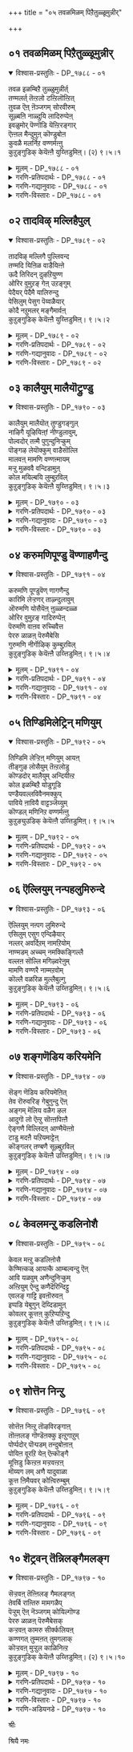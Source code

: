 +++
title = "०५ तवळमिळम् पिऱैतुळ्ळूमुन्नीर्"

+++


## ०१ तवळमिळम् पिऱैतुळ्ळूमुन्नीर्

<details open><summary>विश्वास-प्रस्तुतिः - DP_१७८८ - ०१</summary>

तवळ इळम्बिऱै तुळ्ळुमुन्नीर्त्  
तण्मलर्त् तॆऩ्ऱलो टऩ्ऱिलॊऩ्ऱित्  
तुवळ ऎऩ् ऩॆञ्जगम् सोरवीरुम्  
सूऴ्बऩि नाळ्दुयि लादिरुप्पेऩ्  
इवळुमोर् पॆण्गॊडि यॆऩ्ऱिरङ्गार्  
ऎऩ्ऩल मैन्दुमुऩ् कॊण्डुबोऩ  
कुवळै मलर्निऱ वण्णर्मऩ्ऩु  
कुऱुङ्गुडिक् केयॆऩ्ऩै युय्त्तिडुमिऩ्। (२) ९।५।१
</details>

<details><summary>मूलम् - DP_१७८८ - ०१</summary>

तवळ इळम्बिऱै तुळ्ळुमुन्नीर्त्  
तण्मलर्त् तॆऩ्ऱलो टऩ्ऱिलॊऩ्ऱित्  
तुवळ ऎऩ् ऩॆञ्जगम् सोरवीरुम्  
सूऴ्बऩि नाळ्दुयि लादिरुप्पेऩ्  
इवळुमोर् पॆण्गॊडि यॆऩ्ऱिरङ्गार्  
ऎऩ्ऩल मैन्दुमुऩ् कॊण्डुबोऩ  
कुवळै मलर्निऱ वण्णर्मऩ्ऩु  
कुऱुङ्गुडिक् केयॆऩ्ऩै युय्त्तिडुमिऩ्। (२) ९।५।१
</details>

<details><summary>गरणि-प्रतिपदार्थः - DP_१७८८ - ०१</summary>

तवळम्=बॆळ्ळगिरुव, इळ=ऎळॆय, पिऱै=चन्द्रनू, तुळ्ळुम्=अलॆगळन्नु तळ्ळुत्तिरुव, मुन्नीर्=कडलू, तण्=तम्पाआगि, मलर्=हूविन मेलॆ बीसुव, तॆन्ऱलोडु=तॆङ्कण गाळियू, अन्ऱिल्=क्रौंअपक्षिगळू, ऒन्ऱि=ऒट्टुगूडि, तुवळ=नन्नन्नु बाडिसु \(सॊरगिसु\)त्तिरलु, ऎन्नॆञ्जु अहम्=नन्न मनस्सू हृदयवू, शोर=जारिहोगिरलु, ईरुम्=बाधॆ, यातनॆ पडिसुत्तिवॆ, शूऴ्=सुत्तमुत्तलू, पनि=मञ्जु बीळुत्तिरुव, नाळ्=समयदल्लि, तुयिलादु=निद्रिसदॆ, इरुप्पेन्=इद्देनॆ, इवळुम्=इवळू सह, ओर् पॆण् कॊडि=ऒब्ब ऎळॆवयस्सिन हॆण्णु, ऎन्ऱु=ऎन्दु, इरङ्गार्-कनिकरिसलु, ऎन्=नन्न, नलम्=सॊबगन्नू, ऐन्दुम्=पञ्चेन्द्रियगळन्नू, मुन्=ई मुञ्चॆये

कॊण्डुपोन=सूरॆगॊण्डु होद, कुवलै मलर्=कन्नैदिलॆ हूविन, निऱम्=बण्णद, वण्णर्-देहकान्तियुळ्ळवरु, मन्नु=नॆलसिरुव, कुऱुङ्गुडिक्के=तिरुक्कुरुङ्गुडि क्षेत्रक्के, ऎन्नै-नन्नन्नु, उय् त्तिडुमिन्=करॆदॊय्यिरि.
</details>

<details><summary>गरणि-गद्यानुवादः - DP_१७८८ - ०१</summary>

बॆळ्ळगिरुव बालचन्द्रनू, अलॆगळन्नु तळ्ळुत्तिरुव कडलू तम्पागि हूविन मेलॆ बीसुव तॆङ्कण गाळियू, क्रौञ्चपक्षिगळू ऒट्टुगूडि नन्नन्नु सॊरगिसुत्तिवॆ. नन्न मनस्सू हृदयवू जारिहोगिरलु नन्नन्नु यातनॆपडिसुत्तिवॆ. सुत्तमुत्तलू मञ्जुबीळुत्तिरुव समयदल्लि निद्रिसदॆ इद्देनॆ. इवळू ऒब्ब ऎळॆवयस्सिन हॆण्णु ऎन्दु कनिकरिसरु. नन्न सॊबगन्नू पञ्चेन्द्रियगळन्नू ई मुञ्चॆये सूरॆगॊण्डु होद कन्नैदिलॆ हूविन बण्णद देहकान्तियुळ्ळवरु नॆलसिरुव तिरुक्कुरुङ्गुडि क्षेत्रक्के नन्नन्नु करॆदॊय्यिरि.\(१\)
</details>

<details><summary>गरणि-विस्तारः - DP_१७८८ - ०१</summary>

आऴ्वाररु तिरुप्पुल्लाणि क्षेत्रदिन्द तिरुक्कुरुङ्गुडि क्षेत्रक्कॆ बन्दिद्दारॆ. हिन्दिन तिरुमॊऴिगळन्तॆये ई तिरुमॊऴियल्लू आऴ्वाररु तम्मन्नु नायकियॆन्दु भाविसिकॊण्डु, तम्म प्रीतिय नायकनाद भगवन्तनिगागि परितपिसुवुदन्नु काणबहुदागिदॆ. भगवद्भक्तिय पोषणॆयल्लि नायक-नायकी भावद वैशिष्ट्यवन्नु अवरु प्रकटगॊळिसुत्तिद्दारॆ ऎन्नबहुदु.

“बॆळ्ळगिरुव बालचन्द्रनू.......ऒट्टुगूडि नन्नन्नु कॊरगिसुत्तिवॆ”- निर्मलवाद, शुद्धवाद बालचन्द्रनु परिशुद्धवाद नीलगगनदल्लि उदयिसि बॆळगलु प्रारम्भिसिदरॆ, अदु ऎल्लरिगू आह्लादवन्नु तुम्बुवुदु. विरहिगळुगॆ अदु सुडुव बॆङ्कियागुत्तदॆ. ऎडॆबिडदॆ करॆगॆ अलॆगळन्नु तळ्ळुत्तले इरुव कडलू सह उदयिसुव चन्द्रनॊडनॆ जनर मनदल्लि आनन्दवन्नु उक्किसुवुदु. विरहिगळिगॆ इदू ऒम्दु किच्चु\! परिमळदिन्द तुम्बि, तम्पागि हितवाद रीतियल्लि मॆल्लमॆल्लगॆ बीसुव तॆङ्कणगाळिगॆ मैयॊड्डि जनरु आनन्दिसुत्तारॆ. विरहिगळिगॆ अदरिन्दलू सन्तोषविल्ल. क्रौञ्चदम्पतिगळु नडसुव सल्लापद ध्वनि ऎल्लरन्नू हर्षगॊळिसुत्तदॆ. अवुगळ\(पक्षिगळ\) सम्मिलनवे विरहिगळ व्यथॆयन्नु हॆच्चिसुवुदु. इवॆल्लवू ऒट्टागि सेरिकॊण्डरन्तु विरहिगळ पाडु नायिपाडे\!

“नन्न मनस्सू हृदयवू जारिहोगिरलु”-मनस्सू अदर अन्तरङ्गवू ऎरडू तन्न प्रियतमन अधीनवागिरुवाग, अवन स्वरूपस्वभावगळिगॆ मारुहोगिरुवाग, बेरॆ विषयगळल्लि अवुगळन्नु

तॊडगिसुवुदादरू हेगॆ साध्य? प्रापञ्चिक रीतियल्लि अवु तन्निन्द जारिहोदन्तॆये, तानु अवुगळन्नु परभारॆ माडिदन्तॆये.

“सुत्तमुत्तलू मञ्जुबीळुत्तिरुव समयदल्लि निद्रिसदॆ इद्देनॆ”- सुमारु नडुरात्रियन्नु दाटिद बळिकले मञ्जु ऎल्लॆल्लू तुम्बिकॊळ्ळुवुदु, अदु चळिय समय. आग तन्न प्रियतमन प्रीतिय तॆक्कॆयल्लि बॆच्चगॆ मलगि, मैमरॆतु निद्रिसुवुदु अत्यन्त हितवाद कॆलस. ऒण्टिगळागि, प्रियनिन्द वञ्चितळागिरुववळिगॆ ई हितवागलि, निद्दॆयागलि ऎल्लिन्द बरबेकु?

“इवळू ऒब्ब ऎळॆ वयस्सिन हॆण्णु ऎन्दु कनिकरिसु”- वयस्सु लिङ्ग, रूप मुन्तादवुगळु कनिकरक्कॆ ऎडॆकॊडतक्कवु. पुरुषनु प्रियनागिरुवाग अवनु तन्न प्रियळ बग्गॆ योचिसबेकाद विषयगळल्लि कॆलवु इवु. ऎळॆय वयस्सिनवळु, यौवनद हॊसललि कालिट्टवळिगॆ भय तानागि लभ्यवागुवुदु. हॆण्णागिरुवुदु आ भयवन्नु हॆच्चिसुवुदु. तानु हॆण्णु तनगॆ तन्न प्रियन रक्षणॆबेकु. अदिद्दरॆ, तन्न रूप स्वभावगळिगॆ पोषणॆ दॊरॆतन्तॆ. ई विषयवन्नरितु अवळ इङ्गितवन्नु तिळिदु अवळिगॆ आश्रयकॊदबेकादवनु प्रियने. अवने अवळल्लि कनिकरगॊळ्ळदिद्दरॆ, कनिकरिसुववरु मत्तारु?

“नन्न सॊबगन्नू पञ्चेन्द्रियगळन्नू ई मुञ्चॆये सूरॆगॊण्ड...” –अपूर्ववाद सॊबगिनिन्दलू आकर्षकवाद देहकान्तियिन्दलू नन्न प्रियनु नन्न बळिसारिदनु. अवनन्नु कण्डॊडनॆ नानु व्यामोहगॊण्डॆ. अवनु नन्न किविय मृदुमधुरवाद प्रेमद गुट्टु मातुगळन्नाडिदनु. नन्न मनस्सन्नु अदरिन्द सूरॆगॊण्डनु. नन्नन्नु इन्नु अगलुवुदे इल्लवॆन्दु मातुकॊट्टनु. अदक्कॆ नानु मरुळादॆ. नन्न तनुमनगळन्नॆल्ला नानु अवन अधीनमाडिदॆ. ननगॆ बेकादद्दॆल्ल ननगॆ लभिसितु ऎन्दु नानु नॆम्मदिगॊण्डॆ- हीगल्लवे अवनु नन्नन्नु वञ्चिसि, नन्न सर्वस्ववन्नू सूरॆगॊण्डद्दु\!

युवतियु हेळुत्ताळॆ- गॆळतियरे, सामान्यवागि ऎल्लरिगू हर्ष,उत्साह, आह्लादगळन्नु तरुव बालचन्द्रनू, कडलू, मन्दमारुतवू, क्रौञ्चसल्लापवू नन्न पालिगॆ सुडुव किच्चिनन्तागिदॆ. नन्न मनस्सू नन्न अन्तरङ्गवू नन्न प्रियतमनल्लिगॆ जारिहोगिवॆ. ननगॆ मनोयातनॆ हॆच्चुत्तिदॆ.ऎल्लॆल्लू मञ्जुमुसुकि, इब्बनि बीळुव समयदल्लि नन्न प्रियतमन सान्निध्यविल्लदॆ, ननगॆ निद्दॆबारदु. अवनु ई मुञ्चॆये नन्न मैसॊबगन्नू नन्न इन्द्रियगळन्नू सूरॆगॊण्डु, नन्नन्नु वञ्चिसि, अगलिहोद\! आ दिव्यसुन्दरनू

कन्नैदिलॆ हूविन बण्णद देहकान्तियुळ्ळवनिगॆ, नानॊब्ब असहायकळाद ऎळॆयौवनद हॆण्णु ऎम्बुदरल्लि कनिकरबेडवे? गॆळतियरे, नन्न प्रियनु ईग तिरुक्कुरुङ्गुडियल्लि नॆलसिद्दानॆ. सॊरगि, यातनॆ पडुत्ता, शक्तिगुन्दिरुव नन्नन्नु नन्न प्रियनल्लिगॆ सेरिसि.

भगवन्तनल्लि व्यामोहगॊण्ड भक्तनिगॆ प्रापञ्चिक सुखसन्तोषगळन्नु तरुवन्थवॆल्लवू अहितवे. भगवन्तन विषयवल्लदॆ अवनिगॆ मत्तावुदू बेड. मनस्सु,बुद्धि, इन्द्रियगळु-ऎल्लवू भगवच्चिन्तनॆगे मीसलु. अवनन्नु काणुवुदु, सेरुवुदु भक्तन गुरि. अवन कृपॆय आश्रयवॆन्नॆन्दिगॆ पडॆदेनु ऎम्बुदे हम्बल.
</details>

## ०२ तादविऴ् मल्लिहैपुल्

<details open><summary>विश्वास-प्रस्तुतिः - DP_१७८९ - ०२</summary>

तादविऴ् मल्लिगै पुल्लिवन्द  
तण्मदि यिऩिळ वाडैयिऩ्ऩे  
ऊदै तिरिदन् दुऴऱियुण्ण  
ओरिर वुमुऱङ् गेऩ् उऱङ्गुम्  
पेदैयर् पेदैमै यालिरुन्दु  
पेसिलुम् पेसुग पॆय्वळैयार्  
कोदै नऱुमलर् मङ्गैमार्वऩ्  
कुऱुङ्गुडिक् केयॆऩ्ऩै युय्त्तिडुमिऩ्। ९।५।२
</details>

<details><summary>मूलम् - DP_१७८९ - ०२</summary>

तादविऴ् मल्लिगै पुल्लिवन्द  
तण्मदि यिऩिळ वाडैयिऩ्ऩे  
ऊदै तिरिदन् दुऴऱियुण्ण  
ओरिर वुमुऱङ् गेऩ् उऱङ्गुम्  
पेदैयर् पेदैमै यालिरुन्दु  
पेसिलुम् पेसुग पॆय्वळैयार्  
कोदै नऱुमलर् मङ्गैमार्वऩ्  
कुऱुङ्गुडिक् केयॆऩ्ऩै युय्त्तिडुमिऩ्। ९।५।२
</details>

<details><summary>गरणि-प्रतिपदार्थः - DP_१७८९ - ०२</summary>

तादु=धूळन्नु, अविऴ्=हरडुव, मल्लिहै=मल्लिगॆ हूवन्नु, पुल् हि=सेरि, वन्द=बन्द, तण्=तम्पाद, मदियिन्=चन्द्रनॊडनॆ कूडि, इळवाडै=सुळि\(ऎळॆय\)गाळियु, इन्ने=ई क्षणवे, ऊदै=चळिगाळियागि, तिरितन्दु=अल्लल्लि सुत्तिसुत्तिबन्दु, उऴऱि=मिश्रमाडि\(चट्नियन्तॆ माडि\) उण्ण=तिन्नुत्तिरलु, ओर् इरवुम्=ऒन्दु रात्रियू कूड

उऱङ्गेन्=निद्रिसलारॆ\(निद्रिसुवुदिल्ल\), उऱङ्गुम्-निद्रिसुव, पेदैयर्=हॆङ्गसरु, पेदैमैयाल् इरुन्दु=अविवेकदिन्दले इरुत्ता, पेशिलुम्=नन्नन्नु कुरितु आडिकॊण्डरू, पेशुह=आडिकॊळ्ळलि, पॆय् वळैयार्=कैतुम्ब बळॆतॊट्टिरुववरु, कोदै=तलॆकूदलल्लि, नऱुमलर्=परिमळद हूवन्नु मुडिदिरुव, मङ्गै=देवियन्नु, मार्पन्=ऎदॆयल्लि उळ्ळवन, कुऱुङ्गुडिक्के=तिरुक्कुरुङ्गुडि क्षेत्रक्के, ऎन्नै-नन्नन्नु, उय् त्तु इडुमिन्=कॊण्डॊय्दु सेरिसिरि.
</details>

<details><summary>गरणि-गद्यानुवादः - DP_१७८९ - ०२</summary>

परागवन्नु चॆल्लुवन्थ मल्लिगॆ हूवन्नु सेरिब्वन्द ऎळॆयगाळियु तम्पाद चन्द्रनॊडनॆ कूडि ई क्षणदल्ले चळिगाळियागि सुत्तिसुत्ति बन्दु नन्नन्नु चट्णियन्तॆ माडि तिन्नुत्तिरलु नानु ऒम्दु रात्रियू सह निद्रिसुवुदिल्ल. निद्रिसुव हॆङ्गसरु अविवेकदिन्दले कूडिरुत्ता नन्नन्नु कुरितु आडिदरू आडिकॊळ्ळलि. \(अवरु\)कैतुम्ब बळॆतॊट्टिरुववरु. तलॆगूदलिनल्लि परिमळद हूवन्नु मुडिदिरुव देवियन्नु ऎदॆयल्लुळ्ळवन तिरुक्कुरुङ्गुडि क्षेत्रक्के नन्नन्नु कॊण्डॊय्दु सेरिसि.\(२\)
</details>

<details><summary>गरणि-विस्तारः - DP_१७८९ - ०२</summary>

युवतियु हेळुत्ताळॆ- गॆळतियरे, सुन्दरवागि अरळुत्त परागवन्नु हॊरचॆल्लुत्तिरुव मल्लिगॆहूगळन्नु सवरिकॊण्डु, अवुगळ परिमळवन्नु हॊत्तु मृदुवागि बीसुव सुळिगाळि मनस्सिगॆ ऎष्टु आह्लादवन्नु तरबेकु\! तम्पाद बॆळदिङ्गळू अदरॊन्दिगॆ कूडिकॊण्डिद्दरॆ, अन्तह रात्रिगळु आनन्दमयवल्लवे\! हितकरवाद ई मन्दमारुतवे ननगॆ ई क्षणदल्लि चळिगाळियागि, नन्नन्नु सुत्तिसुत्ति बीसुत्ता, नन्नन्नु चट्नियन्नागि माडि तिन्दुहाकुत्तिवॆ. इदरिन्द, ऒन्दु रात्रियू ननगॆ निद्रॆ हत्तुवुदिल्लवल्ल\! परिमळिसुव मन्दमारुतद सॆरॆयल्लि सुखवागि निद्रिसुव स्त्रीयरु नन्नन्नु कुरितु मनस्सिगॆ बन्दन्तॆ मातनाडिकॊळ्ळुत्तिद्दारॆ. नन्न अवस्थॆयन्नु कण्डु अवरु तुम्ब विवेकिगळन्तॆ, नन्नन्नु हास्यमाडुत्तारॆ. अवर अविवेक वरिगॆ तिळियुवुदे? अवरु तम्म कैतुम्ब बळॆगळन्नु तॊट्टिरुववरु. प्रापञ्चिकवाद सुखसन्तोषगळिन्द तुम्बि आनन्दिसुत्तिरुववरु अवरु. नन्न कैबळॆगळु कैगळल्लि निल्लुवुदे इल्ल\! अवु कळचिबीळुत्तिवॆयल्ल\! ननगॆ नन्न प्रियतमन बगॆगॆ वेदनॆ. अवन अग्लिकॆयन्नु नानु सहिसलारॆ. इतर हॆङ्गसरु नन्नन्नु कुरितु एनुबेकादरू आडिकॊळ्ळलि.नन्न प्रियत्रमनु ईग तिरुक्कुरुङ्गुडियल्लि नॆलसिद्दानॆ. परमसुन्दरियाद श्रीदेवियु नन्न प्रियन ऎदॆयल्लि नॆलसिद्दाळॆ. दयामयियाद अवळ नॆरविनिन्द नानु नन्न प्रियनन्नु सेरुवॆनॆम्ब नम्बिकॆ ननगिदॆ. आद्दरिन्द,

गॆळतियरे, नन्नन्नु तिरुक्कुरुङ्गुडिगॆ करॆदॊय्दु नन्न प्रियतमनॊडनॆ नन्नन्नु सेरिसिरि.
</details>

## ०३ कालैयुम् मालैयॊट्रुण्डु

<details open><summary>विश्वास-प्रस्तुतिः - DP_१७९० - ०३</summary>

कालैयुम् मालैयॊत् तुण्डुगङ्गुल्  
नाऴिगै यूऴियिऩ्f नीण्डुलावुम्,  
पोल्वदोर् तऩ्मै पुगुन्दुनिऱ्कुम्  
पॊङ्गऴ लेयॊक्कुम् वाडैसॊल्लि  
मालवऩ् मामणि वण्णऩ्मायम्  
मऱ्ऱु मुळववै वन्दिडामुऩ्  
कोल मयिल्बयि लुम्बुऱविल्  
कुऱुङ्गुडिक् केयॆऩ्ऩै युय्त्तिडुमिऩ्। ९।५।३
</details>

<details><summary>मूलम् - DP_१७९० - ०३</summary>

कालैयुम् मालैयॊत् तुण्डुगङ्गुल्  
नाऴिगै यूऴियिऩ्f नीण्डुलावुम्,  
पोल्वदोर् तऩ्मै पुगुन्दुनिऱ्कुम्  
पॊङ्गऴ लेयॊक्कुम् वाडैसॊल्लि  
मालवऩ् मामणि वण्णऩ्मायम्  
मऱ्ऱु मुळववै वन्दिडामुऩ्  
कोल मयिल्बयि लुम्बुऱविल्  
कुऱुङ्गुडिक् केयॆऩ्ऩै युय्त्तिडुमिऩ्। ९।५।३
</details>

<details><summary>गरणि-प्रतिपदार्थः - DP_१७९० - ०३</summary>

कालैयुम्=उदयवु, बॆळगु, मालै=सञ्जॆयॊडनॆ, ऒट्रु उण्डु= ऒट्टुगूडि सङ्कटगॊळिसुत्तिदॆ, कङ्गुल् नाऴिहै=रात्रिय कालवु, ऊऴियिन्=कल्पकालक्किन्तलू, नीण्डु=उद्दनागि, उलावुम्=सञ्चरिसुव, अलॆदाडुव, पोल्वदु=होलुव, ओर्=अपरूपवादॊन्दु, तन्मै=स्वभाववन्नु, गुणवन्नु, पुहुन्दु=पडॆदु, निऱ्कुम्=इदॆ, पॊङ्गु=उरियुव, उक्कि एळुव, अऴलेयॊक्कूम्=बॆङ्कियन्नु होलुत्तदॆ, वाडै=मन्दमारुतवु, शॊल्लिल्=हेळुवुदादरॆ, माल् अवन्=अवनु अत्यन्त उन्नतनु, मामणि वण्णन्=श्रेष्ठवाद नीलमणिय बण्णवुळ्ळवनु, मायन्-अद्भुतकारि, मट्रुम्=इतर\(मत्तॆयू\), उळ=इरुव, अवै=अवुगळु\(गुणलक्षणगळु\), वन्दिडामुन्=बन्दुबिडुवुदक्कॆ मुञ्चॆये, कोलम्=सुन्दरवाद, मयिल्=नविलुगळु, पयिलुम्=वासिसुव

तुम्बिरुव, पुऱविल्=तोपुगळुळ्ळ, कुऱुङ्गुडिक्के=तिरुक्कुरुङ्गुडि क्षेत्रक्के, ऎन्नै-नन्नन्नु, उय् त्तु इडुमिन्=कॊण्डॊय्दु सेरिसिरि.
</details>

<details><summary>गरणि-गद्यानुवादः - DP_१७९० - ०३</summary>

उदयवु सञ्जॆयॊडनॆ कूडिकॊण्डु सङ्कटगॊळिसुत्तदॆ. रात्रियकालवु ऒन्दु कल्पक्किन्तलू उद्दनागि, अलॆदाडुवुदन्नु होलुव अपरूपवादॊन्दु स्वभाववन्नु पडॆदिदॆ. उक्कि एळुव बॆङ्कियन्ने मन्दमारुतवु होलुत्तदॆ ऎन्नबहुदु. अवनु अत्यधिकनु. श्रेष्ठवाद इन्द्रनीलमणियबण्णदवनु. अद्भुतकारि. इन्नू इरुव गुणलक्षणगळु बन्दुबिडुवुदक्कॆ मुञ्चॆये सुन्दरवाद नविलुगळु तुम्बिकॊण्डिरुव तोपुगळन्नुळ्ळ तिरुकुरुङ्गुडि क्षेत्रक्के नन्नन्नु करॆदॊय्दु सेरिसिबिडि.\(३\)
</details>

<details><summary>गरणि-विस्तारः - DP_१७९० - ०३</summary>

युवतियु हेळुत्ताळॆ- गॆळतियरे, मुञ्जानॆ बन्दाग ननगॆ ऒन्दु बगॆय शान्तियुण्टागुवुदॆन्दू, हगलन्नु हेगादरू कळॆदुबिडबहुदॆन्दू बगॆदिद्दॆ. चटुवटिकॆयन्नु तरुव मुञ्जानॆ नन्न मनोयातनॆयन्नु तात्कालिकवागियादरू मरॆसिबिडुवुदु ऎन्दुकॊण्डिद्दॆ. सञ्जॆयागुवुदल्ल, अदेकॆ बरुवुदो, ऎन्दु योचिसुत्तिद्दॆ. विश्रान्तियन्नु सूछिसुव सञ्जॆयल्लि अनन्तर बरुव रात्रियल्लि ननगॆ विश्रान्तियागलि निद्दॆयागलि उण्टागदु ऎन्दुकॊण्डिद्दॆ. ईग नोडि, ननगॆ बॆळगिनल्लू बैगिनल्लू याव व्यत्यासवू कण्डुबरुवुदिल्ल. ऎरडू ऒन्दे बगॆयागि नन्नन्नु सङ्कटक्कॆ ईडुमाडुत्तिवॆ. इतररन्तॆ हगलु चटुवटिकॆयिन्द कॆलसमाडुत्ता मनस्सिन विषयगळन्नु मरॆयुवुदॆन्दरॆ ननगॆ साध्यविल्ल. सञ्जॆ मत्तु रात्रिगळल्लिरुवन्तॆये हगलल्लू मनोयातनॆ, सङ्कट,बेसर,निश्शक्तिगळु तुम्बिहोगिवॆ. रात्रियन्तॆ हगलू सह नन्नन्नु हिंसिसुत्तिदॆयल्ल\!

रात्रिय ऒन्दॊन्दु क्षणवू ऒन्दॊन्दु युगदन्तागुत्तदॆ. बलुदीर्घवाद कालवन्नु कळॆयुवुदादरू हेगॆ ऎन्दु योचनॆयागुत्तदॆ.

हासुगॆयल्लि मलगिद्दरू सह कण्णिगॆ निद्दॆहत्तुवुदिल्ल. मैगॆ हितविल्ल. हासुगॆयल्लि हॊरळाडि हॊरळाडि, योचिसुत्ता, सङ्कटपडुत्ता, कालकळॆयबेकागिदॆ. हीगॆ निद्दॆगॆट्टु अलॆदाडुव विचित्र स्वभाववे रात्रियदागिरबहुदे ऎन्निसुत्तदॆ.

मन्दमारुतवु हितवागि बीसुत्ता निद्दॆयन्नु तरुवुदर बदलागि, ज्वलिसि उरियु बॆङ्किये अदागिदॆ.

नन्न प्रियतमनु सद्गुणगळ गणिये. अवनु सर्वश्रेष्ठनु. सर्वाधिकनु. अत्युत्तमवाद इन्द्रनीलमणिय बण्णद सुन्दराकर्षकवाद देहकान्ति अवनदु. आदरॆ, अवनु मायन्-अद्भुतकारि. नन्नन्नु मरुळुगॊळिसि चंअचिसि हॊरटुहोदवनु. अवन गुणलक्षणगळु इन्नू बगॆबगॆयागिवॆ. अवुगळन्नु निरूपिसुव हॆसरुगळू अवनिगिवॆ. आ हॆसरुगळन्नु ऒन्दॊन्दागि स्मरिसिकॊळ्ळुत्ता होदॆनॆन्दरॆ, ननगॆ अवनल्लिरुव गाढवाद प्रेमवे बत्तिहोगबहुदु. अदक्कॆ बदलागि द्वॆषवे तुम्बिबिडबहुदु. गॆळतियरे, नन्न मनस्सु आ रीतियल्लि विचित्रवागि परिणमिसुवुदक्कॆ मुञ्चॆये नन्नन्नु सुन्दरवाद नविलुगळिन्द तुम्बिरुव तोपुगळुळ्ळ तिरुक्कुरुङ्गुडि क्षेत्रक्कॆ करॆदॊय्यिरि. नन्न प्रियतमनु अल्लि नॆलसिद्दानॆ. नन्नन्नू अवन बळिगॆ सेरिसिरि. अवन सहवासदिन्द नन्नॆल्ल सङ्कटगळू मायवागुवुवु.
</details>

## ०४ करुमणिपूण्डु वॆण्णाहणैन्दु

<details open><summary>विश्वास-प्रस्तुतिः - DP_१७९१ - ०४</summary>

करुमणि पूण्डुवॆण् णागणैन्दु  
कारिमि लेऱ्ऱणर् ताऴ्न्दुलावुम्  
ऒरुमणि योसैयॆऩ् ऩुळ्ळन्दळ्ळ  
ओरिर वुमुऱङ् गादिरुप्पेऩ्  
पॆरुमणि वाऩव रुच्चिवैत्त  
पेररु ळाळऩ् पॆरुमैबेसि  
गुरुमणि नीर्गॊऴिक् कुम्बुऱविल्  
कुऱुङ्गुडिक् केयॆऩ्ऩै उय्त्तिडुमिऩ्। ९।५।४
</details>

<details><summary>मूलम् - DP_१७९१ - ०४</summary>

करुमणि पूण्डुवॆण् णागणैन्दु  
कारिमि लेऱ्ऱणर् ताऴ्न्दुलावुम्  
ऒरुमणि योसैयॆऩ् ऩुळ्ळन्दळ्ळ  
ओरिर वुमुऱङ् गादिरुप्पेऩ्  
पॆरुमणि वाऩव रुच्चिवैत्त  
पेररु ळाळऩ् पॆरुमैबेसि  
गुरुमणि नीर्गॊऴिक् कुम्बुऱविल्  
कुऱुङ्गुडिक् केयॆऩ्ऩै उय्त्तिडुमिऩ्। ९।५।४
</details>

<details><summary>गरणि-प्रतिपदार्थः - DP_१७९१ - ०४</summary>

करुमणि=करियमणिगळन्नु, पूण्डु=धरिसि, वॆळ् नाहु=बिळिय शङ्खगळन्नु, अणैन्दु=धरिसि, कार्=करिय, इमिल्=हिळिलन्नुळ्ळ, एऱु=ऎत्तु, गूळिगळ

अणर्=कत्तुगळल्लि, ताऴ्न्दु=इळियबिद्दु, उलावुम्=अल्लाडुव, ऒरुमणि-ऒन्दु गण्टॆय, ओशै=शशब्दवु, ऎन्=नन्न, उळ्ळम्=मनस्सन्नु, तळ्ळ=सङ्कटगॊळिसलु, ओर् इरवुम्=ऒन्दु रात्रियू सह, उऱङ्गादु-निद्रिसदॆ, इरुप्पेन्=इरुत्तेनॆ, पॆरुमणि=दिव्यवाद सूर्यनन्नु, वानवर्=देवतॆगळ, अमरर, उच्चि=नॆत्तियमेलॆ, वैत्त=नॆलॆगॊळिसिद, पेर् अरुळाळन्=महाकृपाळुविन, पॆरुमै=हिरिमॆयन्नु, पेशि=मातनाडिकॊळ्ळुव, \(हॊगळुवन्थ\), कुरुमणि=श्रेष्ठवाद रत्नगळन्नु, नीर्=प्रवाहवु, कॊऴिक्कूम्=दडक्कॆ तळ्ळुव, पुऱविल्=अडविय मूलक\(काडिन मूलक, गद्दॆगळ मूलक\), कुऱुङ्गुडिक्के=तिरुक्कुरुङ्गुडि क्षेत्रक्के, ऎन्नै-नन्नन्नु, उय् त्तु इडुमिन्=कॊण्डॊय्दु सेरिसिरि.
</details>

<details><summary>गरणि-गद्यानुवादः - DP_१७९१ - ०४</summary>

करिय मणिगळन्नु धरिसि, बिळिय शङ्खगळन्नुधरिसि \(जोडिसि\), करिय हिळिलुळ्ळ गूळिगळ कत्तुगळल्लि इळियबिद्दु अल्लाडुव ऒन्दुगण्टॆय शब्दवु नन्न मनस्सन्नु सङ्कटगॊळिसलु, ऒन्दु रात्रियू सह नानु निद्रिसदॆ इरुत्तेनॆ. देवतॆगळ नॆत्तियमेलॆ दिव्यवाद सूर्यनन्नु नॆलॆगॊळिसिद महाकृपाळुविन हिरिमॆयन्नु हॊगळुवन्थ श्रेष्ठवाद तळ्ळुवन्थ काडिन\(गद्दॆगळ\)मूलक तिरुक्कुरुङ्गुडि क्षेत्रक्के नन्नन्नु करॆदॊय्दु सेरिसि.\(४\)
</details>

<details><summary>गरणि-विस्तारः - DP_१७९१ - ०४</summary>

हळ्ळिगळल्लि करियमणि, नीलमणिगळन्नु बिळिय शङ्खगळन्नू, ऒन्दॊन्दु गण्टॆयन्नू पोणिसि, दनगळ कत्तुगळिगॆ कट्टिरुत्तारॆ. दनगळिगॆ, अवुगळल्लि ऎत्तुगळिगॆ इदॊन्दु अलङ्कार. सञ्जॆयल्लि दनकरुगळु मनॆगळिगॆ हिन्तिरुगुवाग अवुगळ कत्तिनगण्टॆगळु अलुगाडुत्ता सद्दुमाडुत्ता इरुत्तवॆ. ई सहजवाद विषयवन्नु आऴ्वाररु सञ्जॆय मत्तु रात्रियु बरविगॆ सूचनॆयॆम्बुदन्नु बलुसुन्दरवागि वर्णिसिद्दारॆ.

युवतियु हेळुत्ताळॆ- गॆळतियरे, ऎत्तुगळ कत्तिनल्लि करियमणि, बिळिय शङ्खगळ नडुवॆ पोणिसिरुव ऒन्दॊन्दु गण्टॆयु अलुगुवाग माडुव सद्दु नन्न मनस्सन्नु सङ्कटगॊळिसुत्तदॆ.

इदु रात्रिय सूचनॆयन्नु तरुवुदरिन्द, ननगॆ रात्रिगळल्लि निद्दॆहत्तुवुदे इल्ल. नन्न प्रियतमनु परमकृपाळु. अवनु मेलणलोकगळल्लॆल्ला सूर्यनु दिव्यवागि सदा बॆळगुवन्तॆ करुणिसिद्दानॆ. नमगादरॆ ई हगलु,रात्रिगळ बाधॆयिदॆ. अवन हिरिमॆयन्नु नानु ऎडॆबिडदॆ हॊगळुत्तले इद्देनॆ. अवनीग तिरुक्कुरुङ्गुडियल्लि नॆलसिद्दानॆ. श्रेष्ठवाद रत्नगळन्नु दडक्कॆ तळ्ळुव प्रवाहद मूलकवू, काडु,तोपु, फलवत्ताद बयलुगळ मूलकवू नन्नन्नु करॆदॊय्दु तिरुक्कुरुङ्गुडिगॆ सेरिसि. नन्न प्रियतमनॊडनॆ कूडिकॊण्डु नानु समाधानपडुत्तेनॆ.
</details>

## ०५ तिण्डिमिलेट्रिन् मणियुम्

<details open><summary>विश्वास-प्रस्तुतिः - DP_१७९२ - ०५</summary>

तिण्डिमि लेऱ्ऱिऩ् मणियुम् आयऩ्  
तीङ्गुऴ लोसैयुम् तॆऩ्ऱलोडु  
कॊण्डदोर् मालैयुम् अन्दियीऩ्ऱ  
कोल इळम्बिऱै योडुगूडि  
पण्डैयवल्लविवैनमक्कुप्  
पाविये ऩावियै वाट्टञ्जॆय्युम्  
कॊण्डल् मणिनिऱ वण्णर्मऩ्ऩु  
कुऱुङ्युउडिक् केयॆऩ्ऩै उय्त्तिडुमिऩ्। ९।५।५
</details>

<details><summary>मूलम् - DP_१७९२ - ०५</summary>

तिण्डिमि लेऱ्ऱिऩ् मणियुम् आयऩ्  
तीङ्गुऴ लोसैयुम् तॆऩ्ऱलोडु  
कॊण्डदोर् मालैयुम् अन्दियीऩ्ऱ  
कोल इळम्बिऱै योडुगूडि  
पण्डैयवल्लविवैनमक्कुप्  
पाविये ऩावियै वाट्टञ्जॆय्युम्  
कॊण्डल् मणिनिऱ वण्णर्मऩ्ऩु  
कुऱुङ्युउडिक् केयॆऩ्ऩै उय्त्तिडुमिऩ्। ९।५।५
</details>

<details><summary>गरणि-प्रतिपदार्थः - DP_१७९२ - ०५</summary>

तिण्=बलवाद, तिमिल्=हॆगलुळ्ळ, एट्रिन्=ऎत्तिन, मणियुम्=गण्टॆयू, आयन्=गोवळन, तीम्=मधुरवाद, कुऴल्=कॊळलिन, ओशैयुम्=शब्दवू, तॆन्ऱलोडु=तॆङ्कणगाळियॊडनॆ, कॊण्डदु=कूडिकॊण्डिरुव, ओर् मालैयुम्=ऒन्दॊन्दु सञ्जॆयू, अन्दि=रात्रियु, ईन्ऱ=उण्टुमाडुव, कोलम्=सुन्दरवाद, इळपिऱैयोडु=बालचन्द्रनॊडनॆ, कूडि=कूडिकॊण्डु, पण्डैय=हिन्दिन कालदल्लिद्दन्तॆ, अल्ल=अल्ल, इवै=इवुगळॆल्ल, नमक्कू=नमगॆ

पावियेन्=पापियादवळु नानु, आवियै=प्राणगळन्नु, वाट्टम् शॆय्युम्=बाडिसिबिडुवुवु\(सुट्टुहाकुवुवु\), कॊण्डल्=कार्मुगिल, मणिनिऱम्=इन्द्रनीलमणिय, बण्णद, वण्णर्=बण्णदवरु, मन्नु=नॆलसिरुव, कुऱुङ्गुडिक्के=तिरुक्कुरुङ्गुडि क्षेत्रक्के, ऎन्नै-नन्नन्नु, उय् त्तु इडुमिन्=कॊण्डॊय्दु सेरिसिरि.
</details>

<details><summary>गरणि-गद्यानुवादः - DP_१७९२ - ०५</summary>

बलवाद हॆगलुळ्ळ ऎत्तिन गण्टॆयू गोवळन मधुरवाद कॊळलिन नादवू, तॆङ्कणगाळियू कूडिकॊण्डिरुव ऒन्दॊन्दु सञ्जॆयू रात्रियु ईनुव सुन्दरवाद बालचन्द्रनॊडनॆ सेरि, हिन्दिन कालदल्लिद्दन्तॆ अल्ल. कडुपापि नानु. इवुगळॆल्ल नन्न प्राणगळन्नू सुट्टुबाडिसुवुवु. कार्मुगिलन्तॆयू इन्द्रनीलमणियन्तॆयू बण्णदवनु नन्न प्रियतमनु नॆलसिरुव तिरुक्कुरुङ्गुडि क्षेत्रक्के नन्नन्नु करॆदॊय्दु सेरिसि.\(५\)
</details>

<details><summary>गरणि-विस्तारः - DP_१७९२ - ०५</summary>

युवतियु हेळुत्ताळॆ- गॆळतियरे, नन्न प्रियतमनॊडनॆ ननगॆ सम्बन्धवु लभिसुवुदक्कॆ मुञ्चॆ, ननगॆ सञ्जॆगळु सन्तोषकरवागिरुत्तिद्दवु. सञ्जॆय समयदल्लि मनॆगळिगॆ हिन्तिरुगुव ऎत्तुगळ\(दनगळ\)कत्तिन गण्टॆगळ सद्दू, अवुगळ हिन्दॆबरुव गोवळन कॊळलिन नादवू, मन्दमारुतदॊडनॆ बॆरॆतु आनन्दवन्नु उक्किसुत्तित्तु. ईग आ सन्तोषवे इल्ल. अवुगळिन्द ननगॆ हितविल्ल. अवुगळ जॊतॆयल्लि नन्न प्राणगळन्ने हिण्डिहाकुत्तवॆ. बाडिसि सुडुत्तवॆ. नानु कडुपापि\! नन्न प्रियतमनु कार्मुगिलिनन्तॆ आकर्षकवाद देहकान्तियुळ्ळवनु. इन्द्रनीलमणियन्तॆ देहकान्तियुळ्ळवनु. गॆळतियरे, अवनु नॆलसिरुव तिरुक्कुरुङ्गुडि क्षेत्रक्कॆ नन्नन्नु करॆदॊय्दु सेरिसि. अवन सन्निधियल्लि नन्न ऎल्ल सङ्कटगळू मायवागुवुवु.
</details>

## ०६ ऎल्लियुम् नन्पहलुमिरुन्दे

<details open><summary>विश्वास-प्रस्तुतिः - DP_१७९३ - ०६</summary>

ऎल्लियुम् नऩ्पग लुमिरुन्दे  
एसिलुम् एसुग एन्दिऴैयार्  
नल्लर् अवर्दिऱम् नामऱियोम्  
नाण्मडम् अच्चम् नमक्किङ्गिल्लै  
वल्लऩ सॊल्लि मगिऴ्वरेऩुम्  
मामणि वण्णरै नाम्मऱवोम्  
कॊल्लै वळरिळ मुल्लैबुल्गु  
कुऱुङ्गुडिक् केयॆऩ्ऩै उय्त्तिडुमिऩ्। ९।५।६
</details>

<details><summary>मूलम् - DP_१७९३ - ०६</summary>

ऎल्लियुम् नऩ्पग लुमिरुन्दे  
एसिलुम् एसुग एन्दिऴैयार्  
नल्लर् अवर्दिऱम् नामऱियोम्  
नाण्मडम् अच्चम् नमक्किङ्गिल्लै  
वल्लऩ सॊल्लि मगिऴ्वरेऩुम्  
मामणि वण्णरै नाम्मऱवोम्  
कॊल्लै वळरिळ मुल्लैबुल्गु  
कुऱुङ्गुडिक् केयॆऩ्ऩै उय्त्तिडुमिऩ्। ९।५।६
</details>

<details><summary>गरणि-प्रतिपदार्थः - DP_१७९३ - ०६</summary>

ऎल्लियुम्=रात्रियल्लू, नल् पहलुम्=ऒळ्ळॆय हगलिनल्लियू, इरुन्दे=इद्दुकॊण्डे, एशिलुम् एशुह=परिहास्य माडिदरू माडलि, एन्दु=धरिसिरुव, इऴैयार्=आभरणगळुळ्ळवरु, नल्लर्=सद्गुणवतियरु\(भाग्यवतियरु\), अवर्=अवर, निऱम्=स्वभाववन्नु, नाम् अऱियोम्=नावु अरियॆवु, नाण्=लज्जॆयू, मडम्=मर्यादॆयू, अच्चम्=भयवू, नमक्कू=नमगॆ, इङ्गु=ई विषयदल्लि, इल्लि, इल्लै=इल्ल, वल्लन=तमगॆ तक्कहागॆ, शॊल्लि=हेळिकॊण्डु, महिऴ् वरेलुम्=हर्षिसुत्तारॆन्दु तोरुत्तदॆ, मामणिवण्णरै=श्रेष्ठवाद नीलमणिय बण्णदवरन्नु, नाम्=नावु, मऱवोम्=मरॆयॆवु, कॊल्लै=बयलुगळल्लि, वळर्=बॆळॆयुव, इळमुल्लै=ऎळॆय मल्लिगॆयु\(बळ्ळियु\), पुल् हु=तुम्बिकॊण्डिरुव, कुऱुङ्गुडिक्के=तिरुक्कुरुङ्गुडि क्षेत्रक्के, ऎन्नै-नन्नन्नु, उय् त्तु इडुमिन्=कॊण्डॊय्दु सेरिसिरि.
</details>

<details><summary>गरणि-गद्यानुवादः - DP_१७९३ - ०६</summary>

आभरणगळन्नु धरिसिरुववरु रातियल्लू ऒळ्ळॆय हगलल्लू इद्दुकॊण्डे परिहास्य माडिदरू माडलि. अवरु भाग्यवतियरु. अवर गुणस्वभावगळन्नु नावु अरियॆवु. नमगॆ इल्लि \(ई विषयदल्लि\) लज्जॆयू, मर्यादॆयू, भयवू इल्ल. अवरु तमगॆ तक्कहागॆ हेळिकॊण्डु हर्षिसुत्तारेनो? श्रॆष्ठवाद नीलमणियबण्णदवरन्नु नावु मरॆयॆवु. बयलुगळल्लि बॆळॆयुव ऎळॆयमल्लिगॆ कुडिगळु तुम्बिरुव तिरुक्कुरुङ्गुडि क्षेत्रक्के नन्नन्नु करॆदॊय्दु सेरिसि.\(६\)
</details>

<details><summary>गरणि-विस्तारः - DP_१७९३ - ०६</summary>

युवतियु हेळुत्ताळॆ- गॆळतियरे, ऊरिन इतर युवतियरु भाग्यवतियरु. अवरु आभरणगळन्नु धरिसि तम्मन्नु अलङ्करिसिकॊण्डिद्दारॆ. अवरु नन्नन्नु कुरितु हगलू इरुळू परिहास्यमाडि आडिकॊण्डरॆ आडिकॊळ्ळलि. तमगॆ तक्कहागॆ अवरु आडिकॊळ्ळुत्ता हर्षिसुत्तारेनो? अवर गुणस्वभावगळेनॆन्दु नमगॆ तिळियदु. नानु महामणिवण्णनन्नु दृढवागि प्रेमिसुत्तेनॆ. ननगॆ इल्लि ई विषयदल्लि नाचिकॆयागलि, मानमर्यादॆयागलि, भयवागलि इल्ल. अवनन्नगलि, नानु विरहि. सहिसलारद वेदनॆयन्नु अनुभविसुत्तिद्देनॆ. इदरिन्द नन्न सॊबगन्नु मैबण्णवन्नु कळॆदुकॊण्डिद्देनॆ. नन्न कैयल्लि बळॆगळु निल्लवु. अष्टु बडवागिद्देनॆ. नन्न सौभाग्यवॆल्ल नन्न प्रियतमनन्नु सेरुवुदरल्लिदॆ. अवनन्नु मरॆतुबिडॆन्दु यारे हेळिदरू नानु मरॆयलारॆ. अवनन्नु मरॆयुवुदादरू हेगॆ? आद्दरिन्द गॆळतियरे, ऎल्लॆल्लू मल्लिगॆ बळ्ळिगळु बॆळॆदु शोभिसुव तिरुक्कुरुङ्गुडि क्षेत्रक्कॆ नन्नन्नु करॆदॊय्दु, अल्लि नॆलसिरुव नन्न प्रियतमनॊडनॆ नन्नन्नु सेरिसिबिडि.

“नाण् मडम् अच्चम्”- नाचिकॆ, मानमर्यादॆ, भय-ई मूरू स्त्रीय सहजगुणगळु. प्रापञ्चिकरीतियल्लि कुलीन स्त्रीयरागलि, सामान्यरागलि, ई मूरु गुणगळन्नू बिडदॆ, तम्मतम्म योग्यतॆगॆ तक्कन्तॆ पालिसिकॊण्डु बरुत्तारॆ. ई गुणगळन्नु कळॆदुकॊण्डवरे “मूरू बिट्टवरु” ऎन्निसिकॊळ्ळुववरु. भगवन्तनन्नु पडॆयुवुदरल्लि तॊदगिरुववरु निजवागियू ई मूरन्नू बिट्टवरे आगबेकु.

प्रापञ्चिकनिगू भक्तनिगू इरुव व्यत्यासवन्नु बहळ स्पष्टवागि आदरॆ सुन्दरसङ्ग्रह रीतियल्लि इल्लि विवरिसलागिदॆ.
</details>

## ०७ शङ्गणॆडिय करियमेनि

<details open><summary>विश्वास-प्रस्तुतिः - DP_१७९४ - ०७</summary>

सॆङ्ग णॆडिय करियमेऩित्  
तेव रॊरुवरिङ् गेबुगुन्दु ऎऩ्  
अङ्गम् मॆलिय वळैग ऴल  
आदुगॊ लो ऎऩ्ऱु सॊऩ्ऩपिऩ्ऩै  
ऐङ्गणै विल्लिदऩ् आण्मैयॆऩ्ऩो  
टाडु मदऩै यऱियमाट्टेऩ्  
कॊङ्गलर् तण्बणै सूऴ्बुऱविल्  
कुऱुङ्गुडिक् केयॆऩ्ऩै उय्त्तिडुमिऩ्। ९।५।७
</details>

<details><summary>मूलम् - DP_१७९४ - ०७</summary>

सॆङ्ग णॆडिय करियमेऩित्  
तेव रॊरुवरिङ् गेबुगुन्दु ऎऩ्  
अङ्गम् मॆलिय वळैग ऴल  
आदुगॊ लो ऎऩ्ऱु सॊऩ्ऩपिऩ्ऩै  
ऐङ्गणै विल्लिदऩ् आण्मैयॆऩ्ऩो  
टाडु मदऩै यऱियमाट्टेऩ्  
कॊङ्गलर् तण्बणै सूऴ्बुऱविल्  
कुऱुङ्गुडिक् केयॆऩ्ऩै उय्त्तिडुमिऩ्। ९।५।७
</details>

<details><summary>गरणि-प्रतिपदार्थः - DP_१७९४ - ०७</summary>

शॆम् कण्=\(कॆन्दावरॆयन्तॆ\) कॆम्पगॆ कण्णुगळु, नॆडिय=दीर्घवागियू, करियमेनि=कप्पनॆय देहवन्नू उळ्ळ, तेवर् ऒरुवर्=अद्वितीयवाद देवरे, इङ्गे=ई स्थळदल्ले, पुहुन्दु=प्रवेशिसि, ऎन् अङ्गम्=नन्न देहवु, मॆलिय=कृशवागुवन्तॆयू, वळैकऴल=बळॆगळु कळचि बीळुवन्तॆयू माडि, आदु कॊलो=अदे अल्लवे, ऎन्ऱु=ऎन्दु, शॊन्नपिन्नै=तिळिसिद बळिक, ऐङ्गणैविल्लि=ऐदु बाणगळु तॊट्ट बिल्लन्नुळ्ळवनु\(मन्मथनु\), तन् आण्मै=तन्न पौरुषवन्नु, ऎन्नोडु=नन्नॊडनॆ, आडुम् अदनै=आडुवुदन्नु \(तोरिसुवुदन्नु\), अऱियमाट्टेन्=अरियलारॆनु, कॊङ्गि=परिमळवन्नु, अलर्=अरळिसुवन्थ, तण्=तम्पाद, पणै=कॊम्बॆगळिन्द, शूऴ्-सुत्तुवरिदिरुव, पुऱविल्=तोपुगळन्नुळ्ळ, कुऱुङ्गुडिक्के=तिरुक्कुरुङ्गुडि क्षेत्रक्के, ऎन्नै-नन्नन्नु, उय् त्तु इडुमिन्=कॊण्डॊय्दु सेरिसिरि.
</details>

<details><summary>गरणि-गद्यानुवादः - DP_१७९४ - ०७</summary>

\(कॆन्दावरॆयन्तॆ\) कॆम्पगॆ कण्णुगळु दीर्घवागियू, कप्पनॆय देहवन्नू उळ्ळ अद्वितीयवाद देवरे इल्लि प्रवेशिसि, नन्न देहवु कृशवागुवन्तॆयू, कैबळॆगळु कळचि बीळुवन्तॆयू माडि, “अदे अल्लवे”ऎन्दु तिळिसिद बळिक, ऐदु बाणगळन्नु तॊट्ट बिल्लन्नुळ्ळवनु\(मन्मथनु\) तन्न पौरुषवन्नु नन्नल्लि तोरिसुवुदन्नु अरियलारॆनु. परिमळवन्नु अरळिसुवन्थ तम्पाद कॊम्बॆगळिन्द सुत्तुवरिदिरुव तोपुगळन्नुळ्ळ तिरुक्कुरुङ्गुडिगे नन्नन्नु करॆदॊय्दु सेरिसि.\(७\)
</details>

<details><summary>गरणि-विस्तारः - DP_१७९४ - ०७</summary>

युवतियु हेळुत्ताळॆ- गॆळतियरे, नन्न प्रियतमनागि, अद्वितीयनाद देवरे बन्दु नन्न अन्तरङ्गवन्नु प्रवेशिसिदनु. अवन कण्णुगळु निडिदागि, विशालवागि, कॆन्दावरॆयन्तॆ कॆम्पगॆ अन्दवागि आकर्षकवादवु. अवन देहवु करियदागि कान्तियिन्द कूडिद्दु. अवनु नन्नल्लि एकान्तवागि हेळिदनु “इन्नु निन्नन्नगलि होगुवुदे इल्ल”ऎन्दु. “अदे अल्लवे”अवनु ननगॆ तिळिसिद्दु. ननगॆ मातुकॊट्टद्दु ऎन्दु नानु स्मरिसिकॊळ्ळुत्ता आनन्दिसुवुदक्कॆ ऎडॆकॊडदन्तॆ, तिरुक्कुरुङ्गुडियल्लि होगि अवनीग नॆलसिद्दानॆ. अवनिगागिये नन्न मै बडवायितु. नन्न कैबळॆगळु कळचिहोदवु. नन्न प्रियतमनु नन्नल्लिये नॆलसिद्दानॆन्दु नम्बिरुव नन्नन्नु पञ्चबाणनाद मन्मथनु बाधॆपडिसुत्तिद्दानल्ल\! बडपयैयाद नन्न मेलॆये अवनु तन्न पौरुषवन्नु तोरुवुदु? अवनेकॆ हीगॆ माडुवनो नानरियॆनल्ल\! नन्न विरहवेदनॆयन्नु नानु सहिसलारॆनल्ल\! गॆळतियरे, सॊगसागि बॆळॆदु, परिमळिसुव हूगळिन्द अलङ्कृतवागिरुव तम्पाद कॊम्बॆगळिन्द कूडिद मरगळिन्द तुम्बिरुव तोपुगळिन्द सुत्तुवरिदिरुव तिरुक्कुरुङ्गुडिगे नन्नन्नु करॆदॊय्दु सेरिसि. नन्न प्रियतमनॊडनिद्दु नानु मदनबाधॆयिन्द पारागुवॆनु.
</details>

## ०८ केवलमन्ऱु कडलिनोशै

<details open><summary>विश्वास-प्रस्तुतिः - DP_१७९५ - ०८</summary>

केवल मऩ्ऱु कडलिऩोसै  
केण्मिऩ्कळ् आयऩ्कै आम्बल्वन्दु ऎऩ्  
आवि यळवुम् अणैन्दुनिऱ्कुम्  
अऩ्ऱियुम् ऐन्दु कणैदॆरिन्दिट्टु  
एवलङ् गाट्टि इवऩॊरुवऩ्  
इप्पडि येबुगुन् दॆय्दिडामुऩ्  
कोवलर् कूत्तऩ् कुऱिप्पऱिन्दु  
कुऱुङ्गुडिक् केयॆऩ्ऩै उय्त्तिडुमिऩ्। ९।५।८
</details>

<details><summary>मूलम् - DP_१७९५ - ०८</summary>

केवल मऩ्ऱु कडलिऩोसै  
केण्मिऩ्कळ् आयऩ्कै आम्बल्वन्दु ऎऩ्  
आवि यळवुम् अणैन्दुनिऱ्कुम्  
अऩ्ऱियुम् ऐन्दु कणैदॆरिन्दिट्टु  
एवलङ् गाट्टि इवऩॊरुवऩ्  
इप्पडि येबुगुन् दॆय्दिडामुऩ्  
कोवलर् कूत्तऩ् कुऱिप्पऱिन्दु  
कुऱुङ्गुडिक् केयॆऩ्ऩै उय्त्तिडुमिऩ्। ९।५।८
</details>

<details><summary>गरणि-प्रतिपदार्थः - DP_१७९५ - ०८</summary>

केवलम्=साधारण, अन्ऱु=अल्ल, कडलिन ओशै=कडलिन घोषवु, केण्मिन् हळ्=केळिरि आयन्=गोवळन, कै आम्बल्=कैय बिदिरु\(कॊळलु\) वन्दु=बन्दु, ऎन्=नन्न, आवि अळवुम्=प्राणगळन्नु पूर्तियागि, अणैन्दु=अप्पिकॊण्डु, निऱ्कुम्=निल्लुत्तदॆ, अन्ऱियुम्=अल्लदॆ, मत्तु, ऐन्दु कणै=ऐदु बाणगलन्नु, तॆरिन्दिट्टु=गमनिसिट्टु, गुरि माडिकॊण्डु, एवलम्=सामर्थ्यवन्नु, काट्टि=तोरिसि, इवन्=ई मन्मथनु, ऒरुवन्=ऒब्बनु, इप्पडिये=हीगॆये, पुहुन्दु=प्रवेशिसि, अय्दिडामिन्=प्रयोगिसुवुदक्कॆ मुञ्चॆये, कोवलर्=गोवळरन्नु, कूत्तन्=कुणिदाडिसुववन, कुऱिप्पु=गुरुतन्नु, अऱिन्दु=अरितुकॊण्डु, कुऱुङ्गुडिक्के=तिरुक्कुरुङ्गुडि क्षेत्रक्के, ऎन्नै-नन्नन्नु, उय् त्तु इडुमिन्=कॊण्डॊय्दु सेरिसि.
</details>

<details><summary>गरणि-गद्यानुवादः - DP_१७९५ - ०८</summary>

कडलिन घोषवेनु साधारणवल्ल. केळिरि, गोवळन कैय बिदिरु\(कॊळलु\)बन्दु नन्न प्राणगळन्नु पूर्तियागि अप्पिकॊण्डु निल्लुत्तदॆ\(इरुत्तदॆ\). अल्लदॆ \(मत्तु\) ऐदु बाणगळन्नु गुरिमाडिकॊण्डु, तन्न सामर्थ्यवन्नु तोरिसि ई मन्मथनॊब्बनु हीगॆये प्रयोगिसि बिडुवुदक्कॆ मुञ्चॆये गोवळरन्नु कुणिसुवन्थवन गुरुतन्नरितु तिरुक्कुरुङ्गुडि क्षेत्रक्के नन्नन्नु करॆदॊय्दु सेरिसि.\(८\)
</details>

<details><summary>गरणि-विस्तारः - DP_१७९५ - ०८</summary>

युवतियॆन्नुत्ताळॆ- गॆळतियरे, कडलिन कूगु साधारणवादद्देनल्ल. इदुवरॆगॆ अदु नन्नन्नु अष्टागि हिंसिसुत्तिरलिल्ल. ईग नोडि कडलिन कूगु नन्न मनोयातनॆयन्नु हॆच्चिसुत्तिदॆयल्ल\! रात्रियागुत्त अदर घोषवु नन्न सङ्कटवन्नु सहिसलारदन्तॆ माडुत्तदॆ. इदर जॊतॆगॆ, सञ्जॆयल्लि मनॆगॆ हिन्तिरुगुत्तिरुव गोवळन कैबिदिरू नन्न प्राणगळन्नु हिण्डिहाकुत्तवॆ. अल्लदॆ, पञ्चबाणनु तन्न ऐदम्बुगळन्नु बिल्लिगॆ तॊडिसि सिद्ध माडिकॊण्डिद्दानॆ.

ऒण्टियागि,असहायकळागि, अबलॆयागिरुव नन्न मेलॆ अवनु आ बाणगळन्नु प्रयोगिसिबिट्टरॆ एनुगति? नन्न सङ्कटवन्नु तडॆदुकॊळ्ळुव \(सहिसुव\) सामर्थ्य ननगॆल्लिदॆ? गॆळतियरे, गोवळर नायकनागिरुववनू, अवरन्नु ऎल्ल बगॆयल्लियू कुणिसुवन्थवनू नन्न प्रियतमनु. अवनीग तिरुक्कुरुङ्गुडियल्लि नॆलसिद्दानॆ. ई गुरुतिनिन्द नीवु अवनन्नु गुरुतिसबहुदु. मन्मथनु तन्न पञ्चबाणगळन्नु नन्न मेलॆ प्रयोगिसिबिडुवुदक्कॆ मुञ्चितवगैये नन्ननु अल्लिगॆ करॆदॊय्दु सेरिसि. नन्न प्रियतमनॊडनिद्दु नन्नॆल्ल सङ्कटवन्नू नीगिकॊळ्ळुत्तेनॆ.
</details>

## ०९ शोत्तॆन निन्ऱु

<details open><summary>विश्वास-प्रस्तुतिः - DP_१७९६ - ०९</summary>

सोत्तॆऩ निऩ्ऱु तॊऴविरङ्गाऩ्  
तॊऩ्ऩलङ् गॊण्डॆऩक्कु इऩ्ऱुगाऱुम्  
पोर्प्पदोर् पॊऱ्पडम् तन्दुबोऩाऩ्  
पोयिऩ वूरऱि येऩ् ऎऩ्कॊङ्गै  
मूत्तिडु किऩ्ऱऩ मऱ्ऱवऩ्ऱऩ्  
मॊय्यग लम् अणै यादुवाळा  
कूत्त ऩिमैयवर् कोऩ्विरुम्बुम्  
कुऱुङ्गुडिक् केयॆऩ्ऩै उय्त्तिडुमिऩ्। ९।५।९
</details>

<details><summary>मूलम् - DP_१७९६ - ०९</summary>

सोत्तॆऩ निऩ्ऱु तॊऴविरङ्गाऩ्  
तॊऩ्ऩलङ् गॊण्डॆऩक्कु इऩ्ऱुगाऱुम्  
पोर्प्पदोर् पॊऱ्पडम् तन्दुबोऩाऩ्  
पोयिऩ वूरऱि येऩ् ऎऩ्कॊङ्गै  
मूत्तिडु किऩ्ऱऩ मऱ्ऱवऩ्ऱऩ्  
मॊय्यग लम् अणै यादुवाळा  
कूत्त ऩिमैयवर् कोऩ्विरुम्बुम्  
कुऱुङ्गुडिक् केयॆऩ्ऩै उय्त्तिडुमिऩ्। ९।५।९
</details>

<details><summary>गरणि-प्रतिपदार्थः - DP_१७९६ - ०९</summary>

शोत्तम्=”नीने गति” \(जोत\) ऎन=ऎन्दु, निन्ऱु= निन्तु, तॊऴ=कैमुगिदरू सह, इरङ्गान्=करुणिसनु\(कृपॆदोरनु\), तॊल्=हिन्दिन, नलम्=स्वभाववन्नु, कॊण्डु=सूरॆगॊण्डु, ऎनक्कू=ननगॆ, इन्ऱुताऱुम्=इल्लियवरॆगू. पोर् प्पदु=सुत्तिकॊळ्ळुवुदक्कॆ\(आवरणवागि\), ओर्=ऒन्दु, पॊन् पडम्=हॊम्बट्टॆयन्नु, \(हॊम्बण्णवन्नु\), तन्दु=कॊट्टु, पोनान्=हॊरटुहोदनु, पोयिन=अवनु होद

ऊर्=स्थळवन्नु, अऱियेन्=अरियॆनु, ऎन् कॊङ्गै=नन्न मॊलॆगळु, मूत्तिडुहिन्ऱन=उब्बि होगुत्तिवॆ, मट्रु=मत्तु, अवन् तन्=अवन, मॊय्=सुन्दरवाद, अहलम्=ऎदॆयन्नु, अणैयादु=अप्पिकॊळ्ळदॆ, वाळा-बदुकिरलारवु, कीऊत्तन्=चित्रविचित्रवागि कुणिसतक्कवनू, इमैयवर्=देवतॆगळ, कोन्=ऒडॆयनू, विरुम्बुम्=आशिसुव, कुऱुङ्गुडिक्के=तिरुक्कुरुङ्गुडि क्षेत्रक्के, ऎन्नै-नन्नन्नु, उय् त्तु इडुमिन्=करॆदॊय्दु सेरिसिरि.
</details>

<details><summary>गरणि-गद्यानुवादः - DP_१७९६ - ०९</summary>

नीने गति\(जोत\) ऎन्दु अञ्जलिबद्धळागि निन्तरू कृपॆदोरनु. \(नन्न\)हिन्दिन स्वभाववन्नॆल्ल सूरॆगॊण्डु, ननगॆ आवरणवागि \(सुत्तिकॊळ्ळुवुदक्कॆ\)ऒन्दु हॊम्बट्टॆयन्नु \(हॊम्बण्णवन्नु\) कॊट्टु हॊरटुहोदनु. अवनु होद स्थळवन्नु अरियॆनु. नन्न मॊलॆगळु उब्बिहोगुत्तिवॆ. मत्तु अवन सुन्दरवाद ऎदॆयन्नु अप्पिकॊळ्ळदॆ अवु बाळलारवु. चित्रविचित्रवागि कुणिसतक्कवनू देवतॆगळ ऒडॆयनू आशिसि नॆलसिरुव तिरुक्कुरुङ्गुडि क्षेत्रक्के नन्नन्नु करॆदॊय्दु सेरिसि.\(९\)
</details>

<details><summary>गरणि-विस्तारः - DP_१७९६ - ०९</summary>

युवतियॆन्नुत्ताळॆ- गॆळतियरे, ई नन्न अगलिकॆय परिस्थितियल्लि, नन्न सङ्कटदल्लि, नन्न प्रियतमनिगॆ कनिकरवे इल्लवॆनिसुत्तदॆ. नानु कैजोडिसि निन्तु- नीने नन्न सर्वस्व, नीने गति. नीने नन्न रक्षक. नीने कापाडबेकु”ऎन्दु मुन्तागि बेडिकॊण्डरू अवनु ननगॆ कृपॆदोरनल्ल\! स्त्रीसहजवाद लज्जॆ,मान,भय मुन्तादवन्नॆल्ल नानु कळॆदुकॊण्डुबिट्टॆ. अवनु हिन्दिन नन्न स्वभाववन्ने सूरॆगॊण्ड. नन्नन्नु ऒण्टियागि, असहायकळागि माडि, नन्नन्नगलि हॊरटेहोद. ऎल्लिगॆ होदनो ननगॆ तिळियदु. नन्न सौन्दर्यवू होयितु. स्वभाववू होयितु. नन्न मनोवेदनॆयन्नु सहिसलारॆ. अवन ऎदॆयन्नु ऎन्दिगॆ अप्पिकॊण्डेनो ऎनिसुत्तदॆ. अदे ननगॆ हित. अदरिन्दले ननगॆ शान्ति. अवनो ऎल्ल जीविगळन्नू चित्रविचित्रवागि कुणिसतक्कवनु-कपटनाटक सूत्रधारि. देवतॆगळिगॆल्ल ऒडॆयनु- देवाधिदेवनु. नन्न प्रियतमनिगॆ तिरुक्कुरुङ्गुडियॆन्दरॆ बहळ आशॆयॆन्दु केळिद्देनॆ.

गॆळतियरे, नन्नन्नु आ तिरुक्कुरुङ्गुडिगे करॆदॊय्दु सेरिसि.

भगवन्तन विषयदल्लि आशॆहॆच्चिदष्टू मनुष्यनिगॆ प्रापञ्चिकवागि आशॆ कुन्दुत्तदॆ. अदक्कॆ तक्कन्तॆ अवन गुणस्वभावगळु बदलागुत्तवॆ. भगवन्तनन्ने गतियॆन्दू, आश्रयवॆन्दू नम्बि अवनन्ने मरॆहॊक्कू, अवनन्नु ऎन्दॆन्दिगॆ सेरिकॊण्डेनु ऎन्दु हम्बलिसुवुदे अवन बाळ्वॆयागुत्तदॆ. अन्थवनल्लि कृपाळुवाद स्वामियु कनिकरिसदिद्दाने?
</details>

## १० शॆट्रवन् तॆन्निलङ्गैमलङ्ग

<details open><summary>विश्वास-प्रस्तुतिः - DP_१७९७ - १०</summary>

सॆऱ्ऱवऩ् तॆऩ्ऩिलङ् गैमलङ्गत्  
तेवर्बि राऩ्तिरु मामगळैप्  
पॆऱ्ऱुम् ऎऩ् नॆञ्जगम् कोयिल्गॊण्ड  
पेररु ळाळऩ् पॆरुमैबेसक्  
कऱ्ऱवऩ् कामरु सीर्क्कलियऩ्  
कण्णगत् तुम्मऩत् तुमगलाक्  
कॊऱ्ऱवऩ् मुऱ्ऱुल काळिनिऩ्ऱ  
कुऱुङ्गुडिक् केयॆऩ्ऩै उय्त्तिडुमिऩ्। (२) ९।५।१०
</details>

<details><summary>मूलम् - DP_१७९७ - १०</summary>

सॆऱ्ऱवऩ् तॆऩ्ऩिलङ् गैमलङ्गत्  
तेवर्बि राऩ्तिरु मामगळैप्  
पॆऱ्ऱुम् ऎऩ् नॆञ्जगम् कोयिल्गॊण्ड  
पेररु ळाळऩ् पॆरुमैबेसक्  
कऱ्ऱवऩ् कामरु सीर्क्कलियऩ्  
कण्णगत् तुम्मऩत् तुमगलाक्  
कॊऱ्ऱवऩ् मुऱ्ऱुल काळिनिऩ्ऱ  
कुऱुङ्गुडिक् केयॆऩ्ऩै उय्त्तिडुमिऩ्। (२) ९।५।१०
</details>

<details><summary>गरणि-प्रतिपदार्थः - DP_१७९७ - १०</summary>

तॆन् इलङ्गै=दक्षिभ दिक्किनल्लिरुव\(सुन्दरवाद\) मलङ्ग=कलकि होगुवन्तॆ, शॆट्रवन्=अदन्नु नाशपडिसिदवनू, तेवपिरान्=देवतॆगळ ऒडॆयनू, तिरुमहळै=श्रीदेवियनु, पॆट्रुम्=पडॆदिद्दरू सह, ऎन् नॆञ्जहम्= नन्न मनस्सिन ऒळगॆ, कोयिल् कॊण्ड=नॆलसिरुव\(पवित्रगॊळिसिरुव\), पेररुळाळन्=परम कृपाळुविन, पॆरुमै=हिरिमॆयन्नु, पेश=हेळुवुदरल्लि\(हॊगळुवुदरल्लि\),कट्रवन्=विद्वांसनू, कामरुशीर्=आशिसुवन्थ सद्गुणगळन्नुळ्ळवनू आद,

कलियन्-कलितन, कण्णहत्तुम्=कण्णुगळ ऒळगू, मनत्तुम्=मनदल्लियू, अहला=अगलदिरुव, कॊट्रवन्=सर्वेश्वरनु, मुट्रु उलहाळि=ऎल्ला लोकगळन्नाळुववनु, निन्ऱ=नॆलसिरुव, कुऱुङ्गुडिक्के=तिरुक्कुरुङ्गुडि क्षेत्रक्के, ऎन्नै-नन्नन्नु, उय् त्तु इडुमिन्=कॊण्डॊय्दु सेरिसिरि.
</details>

<details><summary>गरणि-गद्यानुवादः - DP_१७९७ - १०</summary>

दक्षिणद सुन्दरवाद लङ्कॆयु कलकि होगुवन्तॆ अदन्नु नाशपडिसिदवनू, देवतॆगळ ऒडॆयनू, श्रीदेवियन्नु पडॆदिद्दरू सह नन्न मनस्सिन ऒळगॆ नॆलसि पवित्रगॊळिसिरुव परमकृपाळुविन हिरिमॆयन्नु हेळुवुदरल्लि\(हॊगळुवुदरल्लि\) विद्वांसनू\(बल्लवनू\) आशिसुवन्थ सद्गुणगळन्नुळ्ळवनू आद कलियन कण्णुगळ ऒळगू मनदल्लियू अगलदिरुव सर्वॆश्वरनु ऎल्ला लोकगळन्नाळुववनु नॆलसिरुव तिरुक्कुरुङ्गुडिगे नन्ननु करॆदॊय्दु सेरिसि.\(१०\)
</details>

<details><summary>गरणि-विस्तारः - DP_१७९७ - १०</summary>

ई तिरुमॊऴिय कडॆय पाशुरविदु. इतर तिरुमॊऴिगळल्लि बरुव हागॆ इल्लियू फलश्रुतियिदॆ. आदरॆ, अवुगळन्तॆ इदल्ल. भिन्नवादद्दु. “तिरुक्कुरुङ्गुडिगे नन्नन्नु करॆदॊय्दु सेरिसि”ऎम्बुदु ई तिरुमॊऴिगॆ पल्लवियिद्दन्तॆ. फलश्रुतियू अदे.

तिरुक्कुरुङ्गुडि क्षेत्रद वैशिष्ट्यवेनु? अदु भगवन्तनिगॆ बहळ इष्टवाद क्षेत्र. भक्तरन्नु उद्धरिसुव आशॆयिन्द्लए स्वामियु अल्लि नॆलसिरुवुदु. दुष्टरन्नु निग्रहिसुवुदरल्लि अद्वितीय पराक्रमियू, शिष्टरन्नु आश्रितरन्नु ऎल्ल विधदल्लियू कापाडुववनू आद भगवन्तनिगॆ श्रीदेविये नित्यानुपायिनि.स्वामिय वक्षस्थलदल्लि नित्यवास माडुत्ताळॆ. आदरू, ऎल्ल जीविगळल्लू कनिकरगॊण्डु अवर अन्तरङ्गदल्लि नॆलसि अवरन्नु उद्धरिसुत्तानॆ.

भगवन्तन सकल कल्याणगुणगळन्नू, साटियिल्लद अवन हिरिमॆयन्नू हॊगळि हाडुवुदरल्लि कलियनु\(तिरुमङ्गै आऴ्वाररु\) समर्थ पण्डितनु. इतररु अवन सद्गुणगळन्नु अनुकरिसबेकॆन्दू सर्वेश्वरनू सकल लोकनायकनू आद भगवन्तनन्नु अवनन्तॆये आश्रयिसि ऒलिसिकॊळ्ळबेकॆन्दू आशॆपडुवन्थ सद्गुणसम्पन्ननु. स्वामियु अवन भक्तिगॆ ऒलिदु, अवन कण्मगळल्लि ऎडॆबिडदॆ नॆलसि अवनन्नु तणिसुत्तानॆ. अदर फलवागि हॊम्मिदवे ई पाशुरगळु.

तानु भगवन्तनल्लि अतिशयवाद प्रेमवुळ्ळ युवतियॆन्दू तन्नन्नु अगलुवुदे इल्लवॆन्दु मातुकॊट्टु, तनगॆ अवन प्रेमद हुच्चन्नु हिडिसि, इद्दक्किद्दन्तॆ कण्मरॆयादनल्ल ऎम्ब सङ्कटवन्नू अवनन्नगलि अनुभविसुत्तिरुव सहिसलारद विरहवन्नू तन्न असहायकत्ववन्नू, तन्न स्वामियल्लि तानु सेरिकॊळ्ळबेकॆम्ब कातरवन्नू तन्नन्नु स्वामिय सन्निधिगॆ करॆदॊय्दु सेरिसिरॆम्ब बेडिकॆयन्नू आऴ्वाररु ई पाशुरगळल्लि हेळिरुव मुख्य विषय. अनन्यभक्तनिगॆ इरबेकाद गुणगळन्ने ई रीतियागि हेळुत्ता “नन्नन्नु तिरुक्कुरुङ्गुडिगे करॆदॊय्दु सेरिसि”ऎम्ब तीव्रासक्तियन्ने ई तिरुमॊऴिय फलश्रुति ऎन्दु हेळबहुदॆनिसुत्तदॆ.
</details>

<details><summary>गरणि-अडियनडे - DP_१७९७ - १०</summary>

तवळ, तादविऴ्, कालै, करुमणि, तिण्डिमिल्, ऎल्लि, शॆङ्गण्, केवलम्, शोत्तॆन, शॆट्रवन्,\(अक्कू\)
</details>

श्रीः

श्रियै नमः